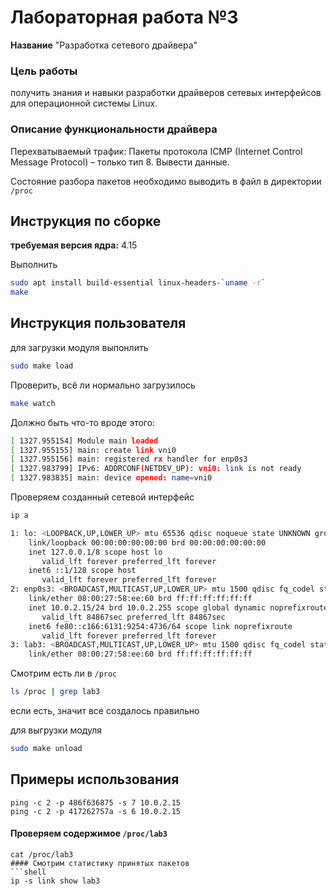 # Лабораторная работа №3
**Название** "Разработка сетевого драйвера" 
### Цель работы
получить знания и навыки разработки драйверов сетевых интерфейсов для операционной системы Linux.

### Описание функциональности драйвера
Перехватываемый трафик: Пакеты протокола ICMP (Internet Control Message Protocol) – только тип 8. Вывести данные. 

Состояние разбора пакетов необходимо выводить в файл в директории `/proc`


## Инструкция по сборке
**требуемая версия ядра:** 4.15

Выполнить
```bash
sudo apt install build-essential linux-headers-`uname -r`
make
```

## Инструкция пользователя

для загрузки модуля выпонлить 
```bash
sudo make load
```

Проверить, всё ли нормально загрузилось 
```bash
make watch
```
Должно быть что-то вроде этого:
```bash
[ 1327.955154] Module main loaded
[ 1327.955155] main: create link vni0
[ 1327.955156] main: registered rx handler for enp0s3
[ 1327.983799] IPv6: ADDRCONF(NETDEV_UP): vni0: link is not ready
[ 1327.983835] main: device opened: name=vni0
```

Проверяем созданный сетевой интерфейс 
```bash
ip a
```
```bash
1: lo: <LOOPBACK,UP,LOWER_UP> mtu 65536 qdisc noqueue state UNKNOWN group default qlen 1000
    link/loopback 00:00:00:00:00:00 brd 00:00:00:00:00:00
    inet 127.0.0.1/8 scope host lo
       valid_lft forever preferred_lft forever
    inet6 ::1/128 scope host 
       valid_lft forever preferred_lft forever
2: enp0s3: <BROADCAST,MULTICAST,UP,LOWER_UP> mtu 1500 qdisc fq_codel state UP group default qlen 1000
    link/ether 08:00:27:58:ee:60 brd ff:ff:ff:ff:ff:ff
    inet 10.0.2.15/24 brd 10.0.2.255 scope global dynamic noprefixroute enp0s3
       valid_lft 84867sec preferred_lft 84867sec
    inet6 fe80::c166:6131:9254:4736/64 scope link noprefixroute 
       valid_lft forever preferred_lft forever
3: lab3: <BROADCAST,MULTICAST,UP,LOWER_UP> mtu 1500 qdisc fq_codel state UNKNOWN group default qlen 1000
    link/ether 08:00:27:58:ee:60 brd ff:ff:ff:ff:ff:ff
```


Смотрим есть ли в `/proc`

```bash
ls /proc | grep lab3
```
если есть, значит все создалось правильно

для выгрузки модуля 
```bash
sudo make unload
```
## Примеры использования

```shell
ping -c 2 -p 486f636875 -s 7 10.0.2.15
ping -c 2 -p 417262757a -s 6 10.0.2.15
```
#### Проверяем содержимое `/proc/lab3`
```shell
cat /proc/lab3
#### Смотрим статистику принятых пакетов
```shell
ip -s link show lab3
``````


